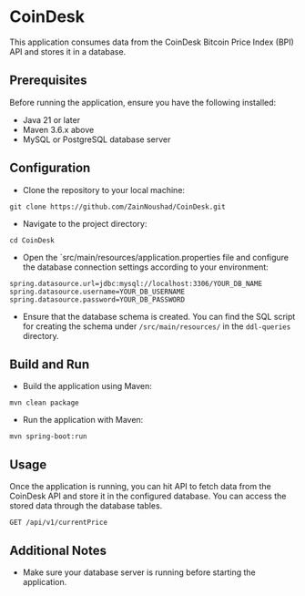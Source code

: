 # CoinDesk

This application consumes data from the CoinDesk Bitcoin Price Index (BPI) API and stores it in a database.

## Prerequisites
Before running the application, ensure you have the following installed:
* Java 21 or later
* Maven 3.6.x above
* MySQL or PostgreSQL database server


## Configuration
* Clone the repository to your local machine:
```
git clone https://github.com/ZainNoushad/CoinDesk.git
```
* Navigate to the project directory:
```
cd CoinDesk
```
* Open the `src/main/resources/application.properties file and configure the database connection settings according to your environment:
```
spring.datasource.url=jdbc:mysql://localhost:3306/YOUR_DB_NAME
spring.datasource.username=YOUR_DB_USERNAME
spring.datasource.password=YOUR_DB_PASSWORD
```
* Ensure that the database schema is created. You can find the SQL script for creating the schema under `/src/main/resources/` in the `ddl-queries` directory.


## Build and Run
* Build the application using Maven:
```
mvn clean package
```
* Run the application with Maven:
```
mvn spring-boot:run
```


## Usage
Once the application is running, you can hit API to fetch data from the CoinDesk API and store it in the configured database. You can access the stored data through the database tables.
```
GET /api/v1/currentPrice
```

## Additional Notes
* Make sure your database server is running before starting the application.